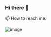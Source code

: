 ### Hi there 👋

<!--
**levinhtxbt/levinhtxbt** is a ✨ _special_ ✨ repository because its `README.md` (this file) appears on your GitHub profile.

Here are some ideas to get you started:

- 🔭 I’m currently working on ...
- 🌱 I’m currently learning ...
- 👯 I’m looking to collaborate on ...
- 🤔 I’m looking for help with ...
- 💬 Ask me about ...
- 📫 How to reach me: ...
- 😄 Pronouns: ...
- ⚡ Fun fact: ...
-->



📫 How to reach me:


<!-- 
![image](https://github-readme-stats.vercel.app/api/top-langs/?username=levinhtxbt)

-->

![image](https://github-readme-stats.vercel.app/api?username=levinhtxbt&show_icons=true&show_icons=true&theme=gradient&count_private=true&cache_seconds=1800&line_height=24)
